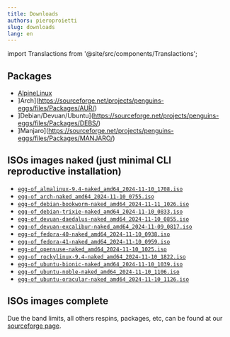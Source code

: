 ```yaml
---
title: Downloads
authors: pieroproietti
slug: downloads
lang: en
---
```

import Translactions from '@site/src/components/Translactions';

<Translactions />

## Packages
* [AlpineLinux](https://sourceforge.net/projects/penguins-eggs/files/Packages/ALPINE/)
* ]Arch](https://sourceforge.net/projects/penguins-eggs/files/Packages/AUR/)
* ]Debian/Devuan/Ubuntu](https://sourceforge.net/projects/penguins-eggs/files/Packages/DEBS/)
* ]Manjaro](https://sourceforge.net/projects/penguins-eggs/files/Packages/MANJARO/)


## ISOs images naked (just minimal CLI reproductive installation)
* [`egg-of_almalinux-9.4-naked_amd64_2024-11-10_1708.iso`](https://penguins-eggs.net/basket/isos/egg-of_almalinux-9.4-naked_amd64_2024-11-10_1708.iso)
* [`egg-of_arch-naked_amd64_2024-11-10_0755.iso`](https://penguins-eggs.net/basket/isos/egg-of_arch-naked_amd64_2024-11-10_0755.iso)
* [`egg-of_debian-bookworm-naked_amd64_2024-11-11_1026.iso`](https://penguins-eggs.net/basket/isos/egg-of_debian-bookworm-naked_amd64_2024-11-11_1026.iso)
* [`egg-of_debian-trixie-naked_amd64_2024-11-10_0833.iso`](https://penguins-eggs.net/basket/isos/egg-of_debian-trixie-naked_amd64_2024-11-10_0833.iso)
* [`egg-of_devuan-daedalus-naked_amd64_2024-11-10_0855.iso`](https://penguins-eggs.net/basket/isos/egg-of_devuan-daedalus-naked_amd64_2024-11-10_0855.iso)
* [`egg-of_devuan-excalibur-naked_amd64_2024-11-09_0817.iso`](https://penguins-eggs.net/basket/isos/egg-of_devuan-excalibur-naked_amd64_2024-11-09_0817.iso)
* [`egg-of_fedora-40-naked_amd64_2024-11-10_0938.iso`](https://penguins-eggs.net/basket/isos/egg-of_fedora-40-naked_amd64_2024-11-10_0938.iso)
* [`egg-of_fedora-41-naked_amd64_2024-11-10_0959.iso`](https://penguins-eggs.net/basket/isos/egg-of_fedora-41-naked_amd64_2024-11-10_0959.iso)
* [`egg-of_opensuse-naked_amd64_2024-11-10_1025.iso`](https://penguins-eggs.net/basket/isos/egg-of_opensuse-naked_amd64_2024-11-10_1025.iso)
* [`egg-of_rockylinux-9.4-naked_amd64_2024-11-10_1822.iso`](https://penguins-eggs.net/basket/isos/egg-of_rockylinux-9.4-naked_amd64_2024-11-10_1822.iso)
* [`egg-of_ubuntu-bionic-naked_amd64_2024-11-10_1039.iso`](https://penguins-eggs.net/basket/isos/egg-of_ubuntu-bionic-naked_amd64_2024-11-10_1039.iso)
* [`egg-of_ubuntu-noble-naked_amd64_2024-11-10_1106.iso`](https://penguins-eggs.net/basket/isos/egg-of_ubuntu-noble-naked_amd64_2024-11-10_1106.iso)
* [`egg-of_ubuntu-oracular-naked_amd64_2024-11-10_1126.iso`](https://penguins-eggs.net/basket/isos/egg-of_ubuntu-oracular-naked_amd64_2024-11-10_1126.iso)

## ISOs images complete

Due the band limits, all others respins, packages, etc, can be found at our [sourceforge page](https://sourceforge.net/projects/penguins-eggs/).

